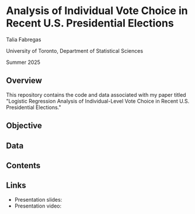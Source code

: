 # Analysis of Individual Vote Choice in Recent U.S. Presidential Elections

Talia Fabregas 

University of Toronto, Department of Statistical Sciences 

Summer 2025

## Overview
This repository contains the code and data associated with my paper titled "Logistic Regression Analysis of Individual-Level Vote Choice in Recent U.S. Presidential Elections."

## Objective

## Data

## Contents

## Links
* Presentation slides:
* Presentation video: 


